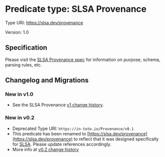 # Predicate type: SLSA Provenance

Type URI: https://slsa.dev/provenance

Version: 1.0

## Specification

Please visit the [SLSA Provenance spec] for information on purpose, schema,
parsing rules, etc.

## Changelog and Migrations

### New in v1.0

-   See the SLSA Provenance [v1 change history].

### New in v0.2

-   Deprecated Type URI: `https://in-toto.io/Provenance/v0.1`
-   This predicate has been renamed to [https://slsa.dev/provenance](https://slsa.dev/provenance) to reflect
that it was designed specifically for [SLSA](https://slsa.dev). Please update
references accordingly.
-   More info at [v0.2 change history]

[SLSA Provenance spec]: https://slsa.dev/provenance/v1
[v0.2 change history]: https://slsa.dev/provenance/v1#v02
[v1 change history]: https://slsa.dev/provenance/v1#change-history

